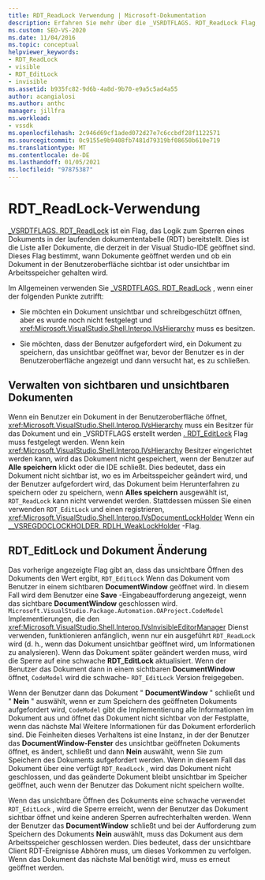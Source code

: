 ```yaml
---
title: RDT_ReadLock Verwendung | Microsoft-Dokumentation
description: Erfahren Sie mehr über die _VSRDTFLAGS. RDT_ReadLock Flag, das Logik zum Sperren eines Dokuments in der laufenden dokumententabelle bereitstellt.
ms.custom: SEO-VS-2020
ms.date: 11/04/2016
ms.topic: conceptual
helpviewer_keywords:
- RDT_ReadLock
- visible
- RDT_EditLock
- invisible
ms.assetid: b935fc82-9d6b-4a8d-9b70-e9a5c5ad4a55
author: acangialosi
ms.author: anthc
manager: jillfra
ms.workload:
- vssdk
ms.openlocfilehash: 2c946d69cf1aded072d27e7c6ccbdf28f1122571
ms.sourcegitcommit: 0c9155e9b9408fb7481d79319bf08650b610e719
ms.translationtype: MT
ms.contentlocale: de-DE
ms.lasthandoff: 01/05/2021
ms.locfileid: "97875387"
---
```

# <a name="rdt_readlock-usage"></a>RDT_ReadLock-Verwendung

[_VSRDTFLAGS. RDT_ReadLock](<xref:Microsoft.VisualStudio.Shell.Interop._VSRDTFLAGS.RDT_ReadLock>) ist ein Flag, das Logik zum Sperren eines Dokuments in der laufenden dokumententabelle (RDT) bereitstellt. Dies ist die Liste aller Dokumente, die derzeit in der Visual Studio-IDE geöffnet sind. Dieses Flag bestimmt, wann Dokumente geöffnet werden und ob ein Dokument in der Benutzeroberfläche sichtbar ist oder unsichtbar im Arbeitsspeicher gehalten wird.

Im Allgemeinen verwenden Sie [_VSRDTFLAGS. RDT_ReadLock](<xref:Microsoft.VisualStudio.Shell.Interop._VSRDTFLAGS.RDT_ReadLock>) , wenn einer der folgenden Punkte zutrifft:

- Sie möchten ein Dokument unsichtbar und schreibgeschützt öffnen, aber es wurde noch nicht festgelegt und <xref:Microsoft.VisualStudio.Shell.Interop.IVsHierarchy> muss es besitzen.

- Sie möchten, dass der Benutzer aufgefordert wird, ein Dokument zu speichern, das unsichtbar geöffnet war, bevor der Benutzer es in der Benutzeroberfläche angezeigt und dann versucht hat, es zu schließen.

## <a name="how-to-manage-visible-and-invisible-documents"></a>Verwalten von sichtbaren und unsichtbaren Dokumenten

Wenn ein Benutzer ein Dokument in der Benutzeroberfläche öffnet, <xref:Microsoft.VisualStudio.Shell.Interop.IVsHierarchy> muss ein Besitzer für das Dokument und ein _VSRDTFLAGS erstellt werden [. RDT_EditLock](<xref:Microsoft.VisualStudio.Shell.Interop._VSRDTFLAGS.RDT_EditLock>) Flag muss festgelegt werden. Wenn kein <xref:Microsoft.VisualStudio.Shell.Interop.IVsHierarchy> Besitzer eingerichtet werden kann, wird das Dokument nicht gespeichert, wenn der Benutzer auf **Alle speichern** klickt oder die IDE schließt. Dies bedeutet, dass ein Dokument nicht sichtbar ist, wo es im Arbeitsspeicher geändert wird, und der Benutzer aufgefordert wird, das Dokument beim Herunterfahren zu speichern oder zu speichern, wenn **Alles speichern** ausgewählt ist, `RDT_ReadLock` kann nicht verwendet werden. Stattdessen müssen Sie einen verwenden `RDT_EditLock` und einen registrieren, <xref:Microsoft.VisualStudio.Shell.Interop.IVsDocumentLockHolder> Wenn ein [__VSREGDOCLOCKHOLDER. RDLH_WeakLockHolder](<xref:Microsoft.VisualStudio.Shell.Interop.__VSREGDOCLOCKHOLDER.RDLH_WeakLockHolder>) -Flag.

## <a name="rdt_editlock-and-document-modification"></a>RDT_EditLock und Dokument Änderung

Das vorherige angezeigte Flag gibt an, dass das unsichtbare Öffnen des Dokuments den Wert ergibt, `RDT_EditLock` Wenn das Dokument vom Benutzer in einem sichtbaren **DocumentWindow** geöffnet wird. In diesem Fall wird dem Benutzer eine **Save** -Eingabeaufforderung angezeigt, wenn das sichtbare **DocumentWindow** geschlossen wird. `Microsoft.VisualStudio.Package.Automation.OAProject.CodeModel` Implementierungen, die den <xref:Microsoft.VisualStudio.Shell.Interop.IVsInvisibleEditorManager> Dienst verwenden, funktionieren anfänglich, wenn nur ein ausgeführt `RDT_ReadLock` wird (d. h., wenn das Dokument unsichtbar geöffnet wird, um Informationen zu analysieren). Wenn das Dokument später geändert werden muss, wird die Sperre auf eine schwache **RDT_EditLock** aktualisiert. Wenn der Benutzer das Dokument dann in einem sichtbaren **DocumentWindow** öffnet, `CodeModel` wird die schwache- `RDT_EditLock` Version freigegeben.

Wenn der Benutzer dann das Dokument " **DocumentWindow** " schließt und " **Nein** " auswählt, wenn er zum Speichern des geöffneten Dokuments aufgefordert wird, `CodeModel` gibt die Implementierung alle Informationen im Dokument aus und öffnet das Dokument nicht sichtbar von der Festplatte, wenn das nächste Mal Weitere Informationen für das Dokument erforderlich sind. Die Feinheiten dieses Verhaltens ist eine Instanz, in der der Benutzer das **DocumentWindow-Fenster** des unsichtbar geöffneten Dokuments öffnet, es ändert, schließt und dann **Nein** auswählt, wenn Sie zum Speichern des Dokuments aufgefordert werden. Wenn in diesem Fall das Dokument über eine verfügt `RDT_ReadLock` , wird das Dokument nicht geschlossen, und das geänderte Dokument bleibt unsichtbar im Speicher geöffnet, auch wenn der Benutzer das Dokument nicht speichern wollte.

Wenn das unsichtbare Öffnen des Dokuments eine schwache verwendet `RDT_EditLock` , wird die Sperre erreicht, wenn der Benutzer das Dokument sichtbar öffnet und keine anderen Sperren aufrechterhalten werden. Wenn der Benutzer das **DocumentWindow** schließt und bei der Aufforderung zum Speichern des Dokuments **Nein** auswählt, muss das Dokument aus dem Arbeitsspeicher geschlossen werden. Dies bedeutet, dass der unsichtbare Client RDT-Ereignisse Abhören muss, um dieses Vorkommen zu verfolgen. Wenn das Dokument das nächste Mal benötigt wird, muss es erneut geöffnet werden.

